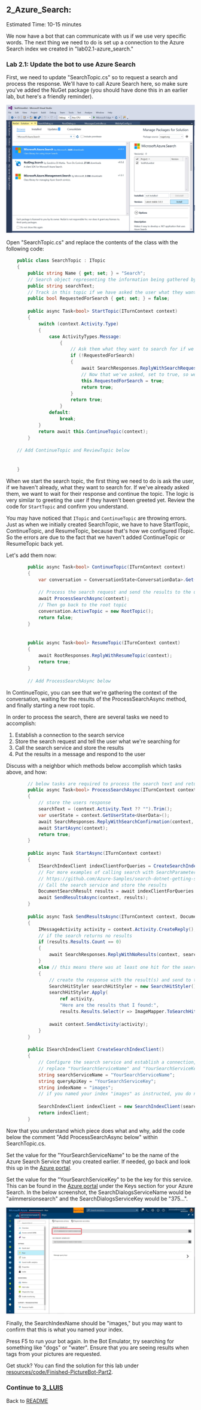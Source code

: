 ## 2_Azure_Search:
Estimated Time: 10-15 minutes

We now have a bot that can communicate with us if we use very specific words. The next thing we need to do is set up a connection to the Azure Search index we created in "lab02.1-azure_search." 

### Lab 2.1: Update the bot to use Azure Search

First, we need to update "SearchTopic.cs" so to request a search and process the response. We'll have to call Azure Search here, so make sure you've added the NuGet package (you should have done this in an earlier lab, but here's a friendly reminder).

![Azure Search NuGet](./resources/assets/AzureSearchNuGet.jpg) 

Open "SearchTopic.cs" and replace the contents of the class with the following code:
```csharp
    public class SearchTopic : ITopic
    {
        public string Name { get; set; } = "Search";
        // Search object representing the information being gathered by the conversation before it is submitted to search
        public string searchText;
        // Track in this topic if we have asked the user what they want to search for
        public bool RequestedForSearch { get; set; } = false;

        public async Task<bool> StartTopic(ITurnContext context)
        {
            switch (context.Activity.Type)
            {
                case ActivityTypes.Message:
                    {
                        // Ask them what they want to search for if we haven't already
                        if (!RequestedForSearch)
                        {
                            await SearchResponses.ReplyWithSearchRequest(context);
                            // Now that we've asked, set to true, so we don't ask again 
                            this.RequestedForSearch = true;
                            return true;
                        }
                        return true;
                    }
                default:
                    break;
            }
            return await this.ContinueTopic(context);
        }
    
    // Add ContinueTopic and ReviewTopic below
    

    }
```
When we start the search topic, the first thing we need to do is ask the user, if we haven't already, what they want to search for. If we've already asked them, we want to wait for their response and continue the topic. The logic is very similar to greeting the user if they haven't been greeted yet. Review the code for `StartTopic` and confirm you understand.  

You may have noticed that `ITopic` and `ContinueTopic` are throwing errors. Just as when we initially created SearchTopic, we have to have StartTopic, ContinueTopic, and ResumeTopic, because that's how we configured ITopic. So the errors are due to the fact that we haven't added ContinueTopic or ResumeTopic back yet.  

Let's add them now:

```csharp
        public async Task<bool> ContinueTopic(ITurnContext context)
        {
            var conversation = ConversationState<ConversationData>.Get(context);

            // Process the search request and send the results to the user
            await ProcessSearchAsync(context);
            // Then go back to the root topic
            conversation.ActiveTopic = new RootTopic();
            return false;
        }


        public async Task<bool> ResumeTopic(ITurnContext context)
        {
            await RootResponses.ReplyWithResumeTopic(context);
            return true;
        }

        // Add ProcessSearchAsync below


```

In ContinueTopic, you can see that we're gathering the context of the conversation, waiting for the results of the ProcessSearchAsync method, and finally starting a new root topic.

In order to process the search, there are several tasks we need to accomplish:
1.  Establish a connection to the search service
2.  Store the search request and tell the user what we're searching for
3.  Call the search service and store the results
4.  Put the results in a message and respond to the user

Discuss with a neighbor which methods below accomplish which tasks above, and how:
```csharp
        // below tasks are required to process the search text and return the results
        public async Task<bool> ProcessSearchAsync(ITurnContext context)
        {
            // store the users response
            searchText = (context.Activity.Text ?? "").Trim();
            var userState = context.GetUserState<UserData>();
            await SearchResponses.ReplyWithSearchConfirmation(context, searchText);
            await StartAsync(context);
            return true;            
        }

        public async Task StartAsync(ITurnContext context)
        {
            ISearchIndexClient indexClientForQueries = CreateSearchIndexClient();
            // For more examples of calling search with SearchParameters, see
            // https://github.com/Azure-Samples/search-dotnet-getting-started/blob/master/DotNetHowTo/DotNetHowTo/Program.cs.  
            // Call the search service and store the results
            DocumentSearchResult results = await indexClientForQueries.Documents.SearchAsync(searchText);
            await SendResultsAsync(context, results);
        }

        public async Task SendResultsAsync(ITurnContext context, DocumentSearchResult results)
        {
            IMessageActivity activity = context.Activity.CreateReply();
            // if the search returns no results
            if (results.Results.Count == 0)
            {
                await SearchResponses.ReplyWithNoResults(context, searchText);
            }
            else // this means there was at least one hit for the search
            {
                // create the response with the result(s) and send to the user
                SearchHitStyler searchHitStyler = new SearchHitStyler();
                searchHitStyler.Apply(
                    ref activity,
                    "Here are the results that I found:",
                    results.Results.Select(r => ImageMapper.ToSearchHit(r)).ToList().AsReadOnly());

                await context.SendActivity(activity);
            }        
        }

        public ISearchIndexClient CreateSearchIndexClient()
        {
            // Configure the search service and establish a connection, call it in StartAsync()
            // replace "YourSearchServiceName" and "YourSearchServiceKey" with your search service values
            string searchServiceName = "YourSearchServiceName"; 
            string queryApiKey = "YourSearchServiceKey"; 
            string indexName = "images";  
            // if you named your index "images" as instructed, you do not need to change this value

            SearchIndexClient indexClient = new SearchIndexClient(searchServiceName, indexName, new SearchCredentials(queryApiKey));
            return indexClient;
        }
```

Now that you understand which piece does what and why, add the code below the comment "Add ProcessSearchAsync below" within SearchTopic.cs.  

Set the value for the "YourSearchServiceName" to be the name of the Azure Search Service that you created earlier.  If needed, go back and look this up in the [Azure portal](https://portal.azure.com).  

Set the value for the "YourSearchServiceKey" to be the key for this service.  This can be found in the [Azure portal](https://portal.azure.com) under the Keys section for your Azure Search.  In the below screenshot, the SearchDialogsServiceName would be "aiimmersionsearch" and the SearchDialogsServiceKey would be "375...".  

![Azure Search Settings](./resources/assets/AzureSearchSettings.jpg) 

Finally, the SearchIndexName should be "images," but you may want to confirm that this is what you named your index.  




Press F5 to run your bot again.  In the Bot Emulator, try searching for something like "dogs" or "water".  Ensure that you are seeing results when tags from your pictures are requested.  

Get stuck? You can find the solution for this lab under [resources/code/Finished-PictureBot-Part2](./resources/code/Finished-PictureBot-Part2).  

### Continue to [3_LUIS](./3_LUIS.md)  
Back to [README](./0_README.md)
